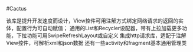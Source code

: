 #Cactus

该库是提升开发速度而设计，View控件可用注解方式绑定网络请求的返回的实体，配置行为可自动赋值；
通用的List和Recycler设配器，带有上拉加载更多功能，下拉功能可用SwipeRefreshLayout或自定义
集成http请求库，适配于注解View控件，可解析xml和json数据
还有一些activity和fragment基本通用管理类